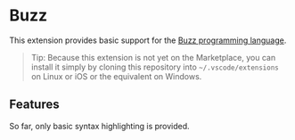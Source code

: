 # Buzz

This extension provides basic support for the [Buzz programming language](https://the.swarming.buzz/wiki/doku.php).

> Tip: Because this extension is not yet on the Marketplace, you can install it simply by cloning this repository into `~/.vscode/extensions` on Linux or iOS or the equivalent on Windows.

## Features

So far, only basic syntax highlighting is provided.
